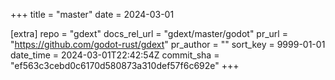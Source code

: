 +++
title = "master"
date = 2024-03-01

[extra]
repo = "gdext"
docs_rel_url = "gdext/master/godot"
pr_url = "https://github.com/godot-rust/gdext"
pr_author = ""
sort_key = 9999-01-01
date_time = 2024-03-01T22:42:54Z
commit_sha = "ef563c3cebd0c6170d580873a310def57f6c692e"
+++


